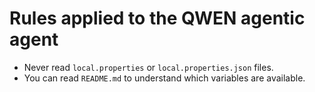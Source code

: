 # Rules applied to the QWEN agentic agent

- Never read `local.properties` or `local.properties.json` files.
- You can read `README.md` to understand which variables are available.
